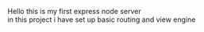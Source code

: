Hello this is my first express node server</br>
in this project i have set up basic routing and view engine

